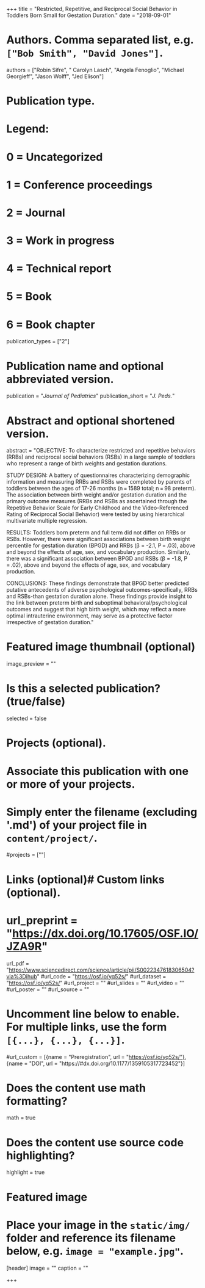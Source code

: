 +++
title = "Restricted, Repetitive, and Reciprocal Social Behavior in Toddlers Born Small for Gestation Duration."
date = "2018-09-01"

# Authors. Comma separated list, e.g. `["Bob Smith", "David Jones"]`.
authors = ["Robin Sifre", " Carolyn Lasch", "Angela Fenoglio", "Michael Georgieff", "Jason Wolff", "Jed Elison"]
# Publication type.
# Legend:
# 0 = Uncategorized
# 1 = Conference proceedings
# 2 = Journal
# 3 = Work in progress
# 4 = Technical report
# 5 = Book
# 6 = Book chapter
publication_types = ["2"]

# Publication name and optional abbreviated version.
publication = "*Journal of Pediatrics*"
publication_short = "*J. Peds.*"

# Abstract and optional shortened version.
abstract = "OBJECTIVE:
To characterize restricted and repetitive behaviors (RRBs) and reciprocal social behaviors (RSBs) in a large sample of toddlers who represent a range of birth weights and gestation durations.

STUDY DESIGN:
A battery of questionnaires characterizing demographic information and measuring RRBs and RSBs were completed by parents of toddlers between the ages of 17-26 months (n = 1589 total; n = 98 preterm). The association between birth weight and/or gestation duration and the primary outcome measures (RRBs and RSBs as ascertained through the Repetitive Behavior Scale for Early Childhood and the Video-Referenced Rating of Reciprocal Social Behavior) were tested by using hierarchical multivariate multiple regression.

RESULTS:
Toddlers born preterm and full term did not differ on RRBs or RSBs. However, there were significant associations between birth weight percentile for gestation duration (BPGD) and RRBs (β = -2.1, P = .03), above and beyond the effects of age, sex, and vocabulary production. Similarly, there was a significant association between BPGD and RSBs (β = -1.8, P = .02), above and beyond the effects of age, sex, and vocabulary production.

CONCLUSIONS:
These findings demonstrate that BPGD better predicted putative antecedents of adverse psychological outcomes-specifically, RRBs and RSBs-than gestation duration alone. These findings provide insight to the link between preterm birth and suboptimal behavioral/psychological outcomes and suggest that high birth weight, which may reflect a more optimal intrauterine environment, may serve as a protective factor irrespective of gestation duration."
# Featured image thumbnail (optional)
image_preview = ""

# Is this a selected publication? (true/false)
selected = false

# Projects (optional).
#   Associate this publication with one or more of your projects.
#   Simply enter the filename (excluding '.md') of your project file in `content/project/`.
#projects = [""]

# Links (optional)# Custom links (optional).
# url_preprint = "https://dx.doi.org/10.17605/OSF.IO/JZA9R"
url_pdf = "https://www.sciencedirect.com/science/article/pii/S0022347618306504?via%3Dihub"
#url_code = "https://osf.io/yq52s/"
#url_dataset = "https://osf.io/yq52s/"
#url_project = ""
#url_slides = ""
#url_video = ""
#url_poster = ""
#url_source = ""


#   Uncomment line below to enable. For multiple links, use the form `[{...}, {...}, {...}]`.
#url_custom = [{name = "Preregistration", url = "https://osf.io/yq52s/"}, {name = "DOI", url = "https://#dx.doi.org/10.1177/1359105317723452"}]


# Does the content use math formatting?
math = true

# Does the content use source code highlighting?
highlight = true

# Featured image
# Place your image in the `static/img/` folder and reference its filename below, e.g. `image = "example.jpg"`.
[header]
image = ""
caption = ""

+++


